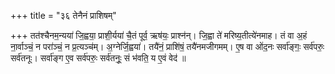 +++
title = "३६ तेनैनं प्राशिषम्"

+++
तत॑श्चैनम॒न्यया॑ जि॒ह्वया॒ प्राशी॒र्यया॑ चै॒तं पूर्व॒ ऋष॑यः॒ प्राश्न॑न्। जि॒ह्वा ते॑ मरिष्य॒तीत्ये॑नमाह। तं वा अ॒हं ना॒र्वाञ्चं॒ न परा॑ञ्चं॒ न प्र॒त्यञ्च॑म्। अ॒ग्नेर्जि॒ह्वया॑। तयै॑नं॒ प्राशि॑षं॒ तयै॑नमजीगमम्। ए॒ष वा ओ॑द॒नः सर्वा॑ङ्गः॒ सर्व॑परुः॒ सर्व॑तनूः। सर्वा॑ङ्ग ए॒व सर्व॑परुः॒ सर्व॑तनूः॒ सं भ॑वति॒ य ए॒वं वेद॑ ॥